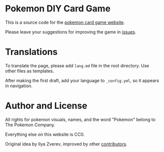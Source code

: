 # Pokemon DIY Card Game

This is a source code for the [pokemon card game website](https://zverik.github.io/pokemoncg/).

Please leave your suggestions for improving the game in [issues](https://github.com/Zverik/pokemoncg/issues).

# Translations

To translate the page, please add `lang.md` file in the root directory. Use other files as templates.

After making the first draft, add your language to `_config.yml`, so it appears in navigation.

# Author and License

All rights for pokemon visuals, names, and the word "Pokemon" belong to The Pokemon Company.

Everything else on this website is CC0.

Original idea by Ilya Zverev, improved by other [contributors](https://github.com/Zverik/pokemoncg/graphs/contributors).
